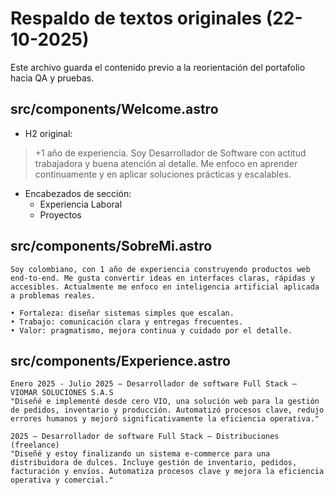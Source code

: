# Respaldo de textos originales (22-10-2025)

Este archivo guarda el contenido previo a la reorientación del portafolio hacia QA y pruebas.

## src/components/Welcome.astro

- H2 original:
> +1 año de experiencia. Soy Desarrollador de Software con actitud trabajadora y buena atención al detalle. Me enfoco en aprender continuamente y en aplicar soluciones prácticas y escalables.

- Encabezados de sección:
  - Experiencia Laboral
  - Proyectos

## src/components/SobreMi.astro

```
Soy colombiano, con 1 año de experiencia construyendo productos web end‑to‑end. Me gusta convertir ideas en interfaces claras, rápidas y accesibles. Actualmente me enfoco en inteligencia artificial aplicada a problemas reales.

• Fortaleza: diseñar sistemas simples que escalan.
• Trabajo: comunicación clara y entregas frecuentes.
• Valor: pragmatismo, mejora continua y cuidado por el detalle.
```

## src/components/Experience.astro

```
Enero 2025 - Julio 2025 — Desarrollador de software Full Stack — VIOMAR SOLUCIONES S.A.S
"Diseñé e implementé desde cero VIO, una solución web para la gestión de pedidos, inventario y producción. Automatizó procesos clave, redujo errores humanos y mejoró significativamente la eficiencia operativa."

2025 — Desarrollador de software Full Stack — Distribuciones (freelance)
"Diseñé y estoy finalizando un sistema e-commerce para una distribuidora de dulces. Incluye gestión de inventario, pedidos, facturación y envíos. Automatiza procesos clave y mejora la eficiencia operativa y comercial."
```
